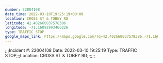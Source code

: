 ```yaml
---
number: 22004108
date_time: 2022-03-10T19:25:19+00:00
location: CROSS ST & TOBEY RD
latitude: 42.402660037578386
longitude: -71.16092993466226
type: TRAFFIC STOP
google_maps_link: https://maps.google.com/?q=42.402660037578386,-71.16092993466226
---
```


;;;Incident #: 22004108  Date: 2022-03-10 19:25:19   Type: TRAFFIC STOP;;;Location: CROSS ST & TOBEY RD;;;;;;
